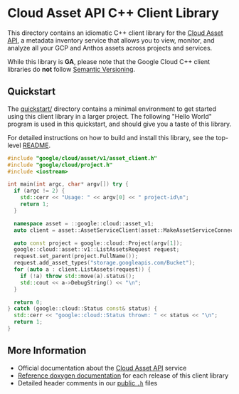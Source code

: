 # Cloud Asset API C++ Client Library

This directory contains an idiomatic C++ client library for the
[Cloud Asset API][cloud-service-docs], a metadata inventory service that allows
you to view, monitor, and analyze all your GCP and Anthos assets across projects
and services.

While this library is **GA**, please note that the Google Cloud C++ client libraries do **not** follow
[Semantic Versioning](https://semver.org/).

## Quickstart

The [quickstart/](quickstart/README.md) directory contains a minimal environment
to get started using this client library in a larger project. The following
"Hello World" program is used in this quickstart, and should give you a taste of
this library.

For detailed instructions on how to build and install this library, see the
top-level [README](/README.md#building-and-installing).

<!-- inject-quickstart-start -->

```cc
#include "google/cloud/asset/v1/asset_client.h"
#include "google/cloud/project.h"
#include <iostream>

int main(int argc, char* argv[]) try {
  if (argc != 2) {
    std::cerr << "Usage: " << argv[0] << " project-id\n";
    return 1;
  }

  namespace asset = ::google::cloud::asset_v1;
  auto client = asset::AssetServiceClient(asset::MakeAssetServiceConnection());

  auto const project = google::cloud::Project(argv[1]);
  google::cloud::asset::v1::ListAssetsRequest request;
  request.set_parent(project.FullName());
  request.add_asset_types("storage.googleapis.com/Bucket");
  for (auto a : client.ListAssets(request)) {
    if (!a) throw std::move(a).status();
    std::cout << a->DebugString() << "\n";
  }

  return 0;
} catch (google::cloud::Status const& status) {
  std::cerr << "google::cloud::Status thrown: " << status << "\n";
  return 1;
}
```

<!-- inject-quickstart-end -->

## More Information

- Official documentation about the [Cloud Asset API][cloud-service-docs] service
- [Reference doxygen documentation][doxygen-link] for each release of this
  client library
- Detailed header comments in our [public `.h`][source-link] files

[cloud-service-docs]: https://cloud.google.com/asset-inventory
[doxygen-link]: https://googleapis.dev/cpp/google-cloud-asset/latest/
[source-link]: https://github.com/googleapis/google-cloud-cpp/tree/main/google/cloud/asset
